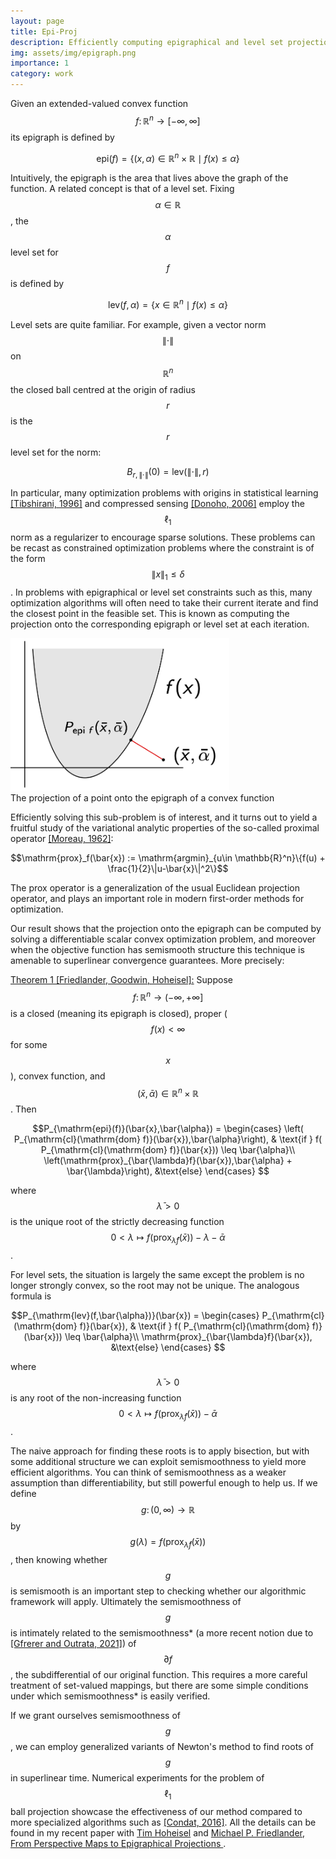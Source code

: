 ```yaml
---
layout: page
title: Epi-Proj 
description: Efficiently computing epigraphical and level set projections for problems in nonsmooth optimization
img: assets/img/epigraph.png
importance: 1
category: work
---
```


Given an extended-valued convex function $$f\colon \mathbb{R}^n \to [-\infty,\infty]$$ its epigraph is defined by 

$$\mathrm{epi}(f) = \{(x,\alpha) \in \mathbb{R}^n \times \mathbb{R} \mid f(x) \leq \alpha\}$$

Intuitively, the epigraph is the area that lives above the graph of the function. A related concept
is that of a level set. Fixing $$\alpha\in \mathbb{R}$$, the $$\alpha$$ level set for $$f$$ is defined by

$$\mathrm{lev}(f,\alpha) = \{x\in \mathbb{R}^n \mid f(x) \leq \alpha \}$$

Level sets are quite familiar. For example, given a vector norm $$\| \cdot \|$$ on $$\mathbb{R}^n$$
the closed ball centred at the origin of radius $$r$$ is the $$r$$ level set for the norm:

$$B_{r,\|\cdot\|}(0) = \mathrm{lev}(\|\cdot\|, r)$$ 

In particular, many optimization problems with origins in statistical learning <a href="https://www.jstor.org/stable/2346178">[Tibshirani, 1996]</a>
and compressed sensing <a href="https://ieeexplore.ieee.org/document/1614066">[Donoho, 2006]</a>
 employ the $$\ell_1$$ norm as a regularizer to encourage sparse solutions. These problems can be recast as constrained optimization problems where the constraint is of the form $$\|x\|_1 \leq \delta$$.
In problems with epigraphical or level set constraints such as this, many optimization algorithms will often 
need to take their current iterate and find the closest point in the feasible set. This is known as
 computing the projection onto the corresponding epigraph or level set at each iteration.


<div class="row justify-content-sm-center">
    <img src = "/assets/img/epigraph%20copy.png" width= "350" height = "244">
</div>
<div class="caption">
    The projection of a point onto the epigraph of a convex function
</div>

 Efficiently solving this sub-problem is of interest, and it turns out to yield a fruitful study of the variational analytic
properties of the so-called proximal operator  <a href="https://hal.archives-ouvertes.fr/hal-01867195/file/Fonctions_convexes_duales_points_proximaux_Moreau_CRAS_1962.pdf">[Moreau, 1962]</a>:

$$\mathrm{prox}_f(\bar{x}) := \mathrm{argmin}_{u\in \mathbb{R}^n}\{f(u) + \frac{1}{2}\|u-\bar{x}\|^2\}$$ 

The prox operator is a generalization of the usual Euclidean projection operator, and plays an important role in modern first-order methods for optimization.

Our result shows that the projection onto the epigraph can be computed by solving a differentiable scalar
convex optimization problem, and moreover when the objective function has semismooth structure this technique
is amenable to superlinear convergence guarantees. More precisely:

<u>Theorem 1 [Friedlander, Goodwin, Hoheisel]:</u> Suppose $$f \colon \mathbb{R}^n \to (-\infty,+\infty]$$ is a closed (meaning its epigraph is closed), proper 
($$f(x) < \infty$$ for some $$x$$), convex function, and $$(\bar{x},\bar{\alpha})\in \mathbb{R}^n\times\mathbb{R}$$. Then 

$$P_{\mathrm{epi}(f)}(\bar{x},\bar{\alpha}) = \begin{cases} \left( P_{\mathrm{cl}(\mathrm{dom} f)}(\bar{x}),\bar{\alpha}\right), & \text{if } f( P_{\mathrm{cl}(\mathrm{dom} f)}(\bar{x})) \leq \bar{\alpha}\\
\left(\mathrm{prox}_{\bar{\lambda}f}(\bar{x}),\bar{\alpha} + \bar{\lambda}\right), &\text{else}
\end{cases} $$

where $$\bar{\lambda} > 0$$ is the unique root of the strictly decreasing function 
$$0 < \lambda \mapsto f(\mathrm{prox}_{\bar{\lambda}f}(\bar{x}))-\lambda - \bar{\alpha}$$.

For level sets, the situation is largely the same except the problem is no longer strongly convex, so the
root may not be unique. The analogous formula is

$$P_{\mathrm{lev}(f,\bar{\alpha})}(\bar{x}) = \begin{cases} P_{\mathrm{cl}(\mathrm{dom} f)}(\bar{x}), & \text{if } f( P_{\mathrm{cl}(\mathrm{dom} f)}(\bar{x})) \leq \bar{\alpha}\\
\mathrm{prox}_{\bar{\lambda}f}(\bar{x}), &\text{else}
\end{cases} $$

where $$\bar{\lambda} > 0$$ is any root of the non-increasing function 
$$0 < \lambda \mapsto f(\mathrm{prox}_{\bar{\lambda}f}(\bar{x})) - \bar{\alpha}$$.

The naive approach for finding these roots is to apply bisection, but with some additional structure
we can exploit semismoothness to yield more efficient algorithms. You can think of semismoothness as a weaker assumption than differentiability, but still powerful enough to help us. 
If we define $$g \colon (0,\infty) \to 
\mathbb{R}$$ by $$g(\lambda) = f(\mathrm{prox}_{\bar{\lambda}f}(\bar{x}))$$, 
then knowing whether $$g$$ is semismooth is an important step to checking whether our algorithmic framework will apply. Ultimately the semismoothness of $$g$$ is intimately related to the semismoothness* (a more recent notion due to <a href="https://epubs.siam.org/doi/abs/10.1137/19M1257408">[Gfrerer and Outrata, 2021]</a>) of $$\partial f$$, the subdifferential of our original function. This requires a more careful treatment of set-valued mappings, but
there are some simple conditions under which semismoothness* is easily verified. 

If we grant ourselves semismoothness of $$g$$, we can employ generalized variants of Newton's method to find
roots of $$g$$ in superlinear time. Numerical experiments for the problem of $$\ell_1$$ ball projection
showcase the effectiveness of our method compared to more specialized algorithms such as 
 <a href="https://hal.archives-ouvertes.fr/hal-01056171v2">[Condat, 2016]</a>. All the details can be 
found in my recent paper
with <a href='https://www.math.mcgill.ca/hoheisel/'>Tim Hoheisel</a> and <a href='https://friedlander.io/'>Michael P. Friedlander</a>, <a href="https://pubsonline.informs.org/doi/abs/10.1287/moor.2022.1317" >From Perspective Maps to Epigraphical Projections
</a>.
